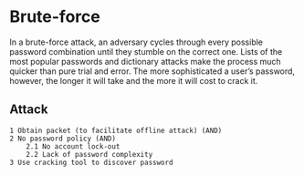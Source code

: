 # Brute-force

In a brute-force attack, an adversary cycles through every possible password combination until they stumble on the correct one. Lists of the most popular passwords and dictionary attacks make the process much quicker than pure trial and error. The more sophisticated a user’s password, however, the longer it will take and the more it will cost to crack it.

## Attack

```
1 Obtain packet (to facilitate offline attack) (AND)
2 No password policy (AND)
    2.1 No account lock-out
    2.2 Lack of password complexity
3 Use cracking tool to discover password 
```